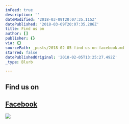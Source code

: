 ```yaml
---
inFeed: true
description: ''
dateModified: '2018-03-09T20:07:35.115Z'
datePublished: '2018-03-09T20:07:35.286Z'
title: Find us on
author: []
publisher: {}
via: {}
sourcePath: _posts/2018-02-05-find-us-on-facebook.md
starred: false
datePublishedOriginal: '2018-02-05T13:25:27.492Z'
_type: Blurb

---
```

## Find us on

## [Facebook][0]
![](https://the-grid-user-content.s3-us-west-2.amazonaws.com/67e3cddd-66e9-45b6-af1d-5814c0bfcd21.jpg)

[0]: https://www.facebook.com/SmedeniSund/